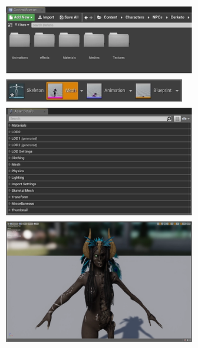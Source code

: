 







![](./img/content-browser-derketo.webp)

![](./img/content-derketo-navigation-01.webp)

![](./img/content-derketo-asset-details-01.webp)

![](./img/content-derketo-preview-01.webp)
